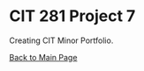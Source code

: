 # CIT 281 Project 7
Creating CIT Minor Portfolio.

[Back to Main Page](https://erikakoopmans.github.io/)
